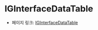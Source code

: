  # IGInterfaceDataTable

 - 페이지 링크: [IGInterfaceDataTable](https://github.com/Instagram/IGInterfaceDataTable)
